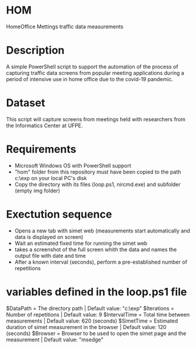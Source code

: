 # HOM
HomeOffice Mettings traffic data measurements

# Description

A simple PowerShell script to support the automation of the process of capturing traffic data screens from popular meeting applications during a period of intensive use in home office due to the covid-19 pandemic.

# Dataset
This script will capture screens from meetings held with researchers from the Informatics Center at UFPE.

# Requirements

- Microsoft Windows OS with PowerShell support
- "hom" folder from this repository must have been copied to the path c:\exp on your local PC's disk
- Copy the directory with its files (loop.ps1, nircmd.exe) and subfolder (empty img folder)

# Exectution sequence

- Opens a new tab with simet web (measurements start automatically and data is displayed on screen)
- Wait an estimated fixed time for running the simet web
- takes a screenshot of the full screen whith the data and names the output file with date and time
- After a known interval (seconds), perform a pre-established number of repetitions


# variables defined in the loop.ps1 file

$DataPath = The directory path | Default value: "c:\exp"
$Iterations = Number of repetitions | Default value: 9
$IntervalTime = Total time between measurements | Default value: 620 (seconds)
$SimetTime = Estimated duration of simet measurement in the browser | Default value: 120 (seconds)
$Browser = Browser to be used to open the simet page and the measurement | Default value: "msedge"
